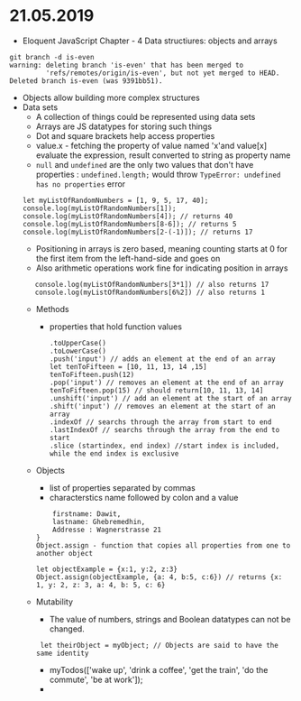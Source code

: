 # 21.05.2019
* Eloquent JavaScript Chapter - 4 Data structiures: objects and arrays

```After git branch - d is-even.....should this have consequeces ? 
git branch -d is-even
warning: deleting branch 'is-even' that has been merged to
         'refs/remotes/origin/is-even', but not yet merged to HEAD.
Deleted branch is-even (was 9391bb51).
```

- Objects allow building more complex structures
- Data sets
    - A collection of things could be represented using data sets
    - Arrays are JS datatypes for storing such things 
    - Dot and square brackets help access properties
    -  value.x - fetching the property of value named 'x'and value[x] evaluate the expression, result converted to string as property name
    - `null` and `undefined` are the only two values that don't have properties : `undefined.length;`
      would throw `TypeError: undefined has no properties` error
    ```
    let myListOfRandomNumbers = [1, 9, 5, 17, 40];
    console.log(myListOfRandomNumbers[1]);
    console.log(myListOfRandomNumbers[4]); // returns 40
    console.log(myListOfRandomNumbers[8-6]); // returns 5
    console.log(myListOfRandomNumbers[2-(-1)]); // returns 17 
    ```
    - Positioning in arrays is zero based, meaning counting starts at 0 for the first item from the left-hand-side and goes on
    - Also arithmetic operations work fine for indicating position in arrays
    ```console.log(myListOfRandomNumbers[6/2]) // also returns 17
       console.log(myListOfRandomNumbers[3*1]) // also returns 17
       console.log(myListOfRandomNumbers[6%2]) // also returns 1
    ```
    - Methods
        - properties that hold function values
        
            ```
            .toUpperCase()
            .toLowerCase()
            .push('input') // adds an element at the end of an array
            let tenToFifteen = [10, 11, 13, 14 ,15]
            tenToFifteen.push(12)
            .pop('input') // removes an element at the end of an array
            tenToFifteen.pop(15) // should return[10, 11, 13, 14]
            .unshift('input') // add an element at the start of an array
            .shift('input') // removes an element at the start of an array
            .indexOf // searchs through the array from start to end
            .lastIndexOf // searchs through the array from the end to start
            .slice (startindex, end index) //start index is included, while the end index is exclusive
            ```
    - Objects
        - list of properties separated by commas
        - characterstics name followed by colon and a value
        
        ```let myPersonalDetails = {
            firstname: Dawit,
            lastname: Ghebremedhin,
            Addresse : Wagnerstrasse 21  
        }
        Object.assign - function that copies all properties from one to another object

        let objectExample = {x:1, y:2, z:3}
        Object.assign(objectExample, {a: 4, b:5, c:6}) // returns {x: 1, y: 2, z: 3, a: 4, b: 5, c: 6}
        ```
    - Mutability
        - The value of numbers, strings and Boolean datatypes can not be changed.
       ``` let myObject = {value: 'don't know what to give it'}
        let theirObject = myObject; // Objects are said to have the same identity
        ```
        - myTodos(['wake up', 'drink a coffee', 'get the train', 'do the commute', 'be at work']);
        - 

